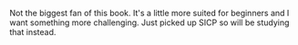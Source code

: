 Not the biggest fan of this book. It's a little more suited for beginners and I want something more challenging. Just picked up SICP so will be studying that instead.
